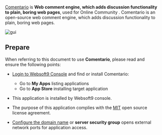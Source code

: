 [Comentario](https://comentario.app/) is **Web comment engine, which adds discussion functionality to plain, boring web pages**, used for Online Community . Comentario is an open-source web comment engine, which adds discussion functionality to plain, boring web pages.


![gui](https://libs.websoft9.com/Websoft9/DocsPicture/zh/comentario/comentario-gui-websoft9.png)


## Prepare

When referring to this document to use **Comentario**, please read and ensure the following points:

- [Login to Websoft9 Console](./login-console) and find or install Comentario:
  - Go to **My Apps** listing applications 
  - Go to **App Store** installing target application

- This application is installed by Websoft9 console.


- The purpose of this application complies with the [MIT](https://opensource.org/licenses/MIT) open source license agreement.


- [Configure the domain name](./domain-set) or **server security group** opens external network ports for application access.